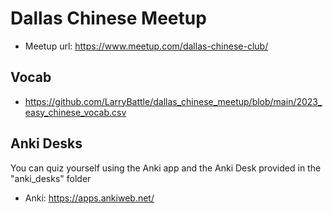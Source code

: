 # Dallas Chinese Meetup

- Meetup url: https://www.meetup.com/dallas-chinese-club/

## Vocab
- https://github.com/LarryBattle/dallas_chinese_meetup/blob/main/2023_easy_chinese_vocab.csv

## Anki Desks

You can quiz yourself using the Anki app and the Anki Desk provided in the "anki_desks" folder

- Anki: https://apps.ankiweb.net/
